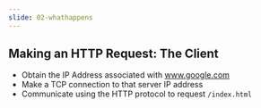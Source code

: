 ```yaml
---
slide: 02-whathappens
---
```


## Making an HTTP Request: The Client

- Obtain the IP Address associated with www.google.com
- Make a TCP connection to that server IP address
- Communicate using the HTTP protocol to request `/index.html`